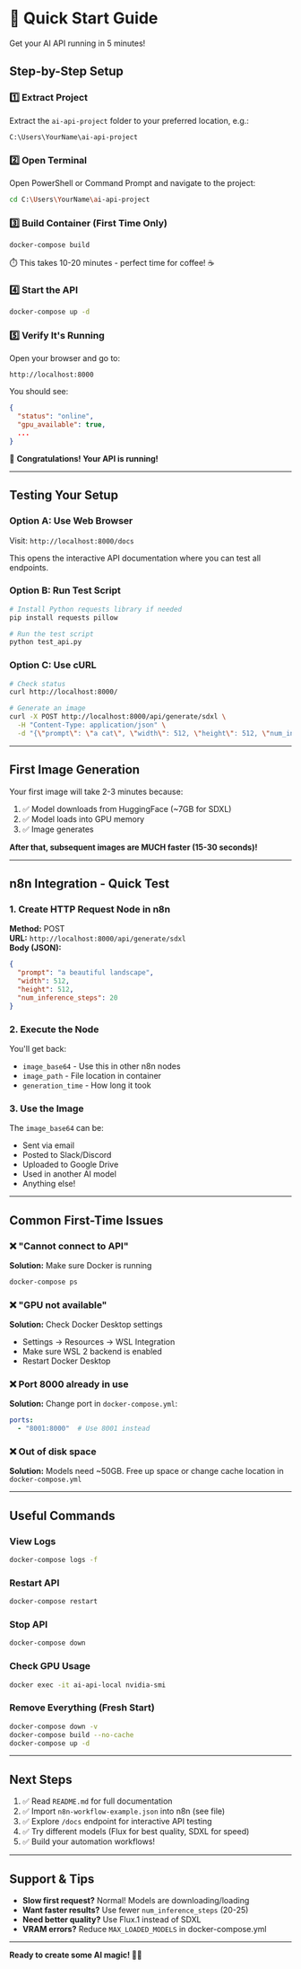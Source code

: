 # 🚀 Quick Start Guide

Get your AI API running in 5 minutes!

## Step-by-Step Setup

### 1️⃣ Extract Project
Extract the `ai-api-project` folder to your preferred location, e.g.:
```
C:\Users\YourName\ai-api-project
```

### 2️⃣ Open Terminal
Open PowerShell or Command Prompt and navigate to the project:
```bash
cd C:\Users\YourName\ai-api-project
```

### 3️⃣ Build Container (First Time Only)
```bash
docker-compose build
```
⏱️ This takes 10-20 minutes - perfect time for coffee! ☕

### 4️⃣ Start the API
```bash
docker-compose up -d
```

### 5️⃣ Verify It's Running
Open your browser and go to:
```
http://localhost:8000
```

You should see:
```json
{
  "status": "online",
  "gpu_available": true,
  ...
}
```

🎉 **Congratulations! Your API is running!**

---

## Testing Your Setup

### Option A: Use Web Browser
Visit: `http://localhost:8000/docs`

This opens the interactive API documentation where you can test all endpoints.

### Option B: Run Test Script
```bash
# Install Python requests library if needed
pip install requests pillow

# Run the test script
python test_api.py
```

### Option C: Use cURL
```bash
# Check status
curl http://localhost:8000/

# Generate an image
curl -X POST http://localhost:8000/api/generate/sdxl \
  -H "Content-Type: application/json" \
  -d "{\"prompt\": \"a cat\", \"width\": 512, \"height\": 512, \"num_inference_steps\": 20}"
```

---

## First Image Generation

Your first image will take 2-3 minutes because:
1. ✅ Model downloads from HuggingFace (~7GB for SDXL)
2. ✅ Model loads into GPU memory
3. ✅ Image generates

**After that, subsequent images are MUCH faster (15-30 seconds)!**

---

## n8n Integration - Quick Test

### 1. Create HTTP Request Node in n8n

**Method:** POST  
**URL:** `http://localhost:8000/api/generate/sdxl`  
**Body (JSON):**
```json
{
  "prompt": "a beautiful landscape",
  "width": 512,
  "height": 512,
  "num_inference_steps": 20
}
```

### 2. Execute the Node

You'll get back:
- `image_base64` - Use this in other n8n nodes
- `image_path` - File location in container
- `generation_time` - How long it took

### 3. Use the Image

The `image_base64` can be:
- Sent via email
- Posted to Slack/Discord
- Uploaded to Google Drive
- Used in another AI model
- Anything else!

---

## Common First-Time Issues

### ❌ "Cannot connect to API"
**Solution:** Make sure Docker is running
```bash
docker-compose ps
```

### ❌ "GPU not available"
**Solution:** Check Docker Desktop settings
- Settings → Resources → WSL Integration
- Make sure WSL 2 backend is enabled
- Restart Docker Desktop

### ❌ Port 8000 already in use
**Solution:** Change port in `docker-compose.yml`:
```yaml
ports:
  - "8001:8000"  # Use 8001 instead
```

### ❌ Out of disk space
**Solution:** Models need ~50GB. Free up space or change cache location in `docker-compose.yml`

---

## Useful Commands

### View Logs
```bash
docker-compose logs -f
```

### Restart API
```bash
docker-compose restart
```

### Stop API
```bash
docker-compose down
```

### Check GPU Usage
```bash
docker exec -it ai-api-local nvidia-smi
```

### Remove Everything (Fresh Start)
```bash
docker-compose down -v
docker-compose build --no-cache
docker-compose up -d
```

---

## Next Steps

1. ✅ Read `README.md` for full documentation
2. ✅ Import `n8n-workflow-example.json` into n8n (see file)
3. ✅ Explore `/docs` endpoint for interactive API testing
4. ✅ Try different models (Flux for best quality, SDXL for speed)
5. ✅ Build your automation workflows!

---

## Support & Tips

- **Slow first request?** Normal! Models are downloading/loading
- **Want faster results?** Use fewer `num_inference_steps` (20-25)
- **Need better quality?** Use Flux.1 instead of SDXL
- **VRAM errors?** Reduce `MAX_LOADED_MODELS` in docker-compose.yml

---

**Ready to create some AI magic! 🎨✨**
